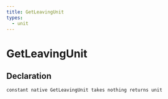 ```yaml
---
title: GetLeavingUnit
types:
  - unit
---
```


# GetLeavingUnit

## Declaration

```jass
constant native GetLeavingUnit takes nothing returns unit
```
